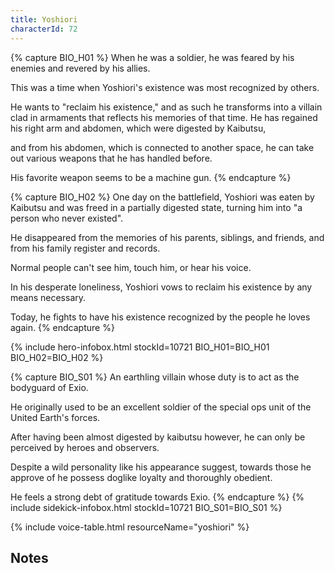 ```yaml
---
title: Yoshiori
characterId: 72
---
```


{% capture BIO_H01 %}
When he was a soldier, he was feared by his enemies and revered by his allies.

This was a time when Yoshiori's existence was most recognized by others.

He wants to "reclaim his existence," and as such he transforms into a villain clad in armaments that reflects his memories of that time. 
He has regained his right arm and abdomen, which were digested by Kaibutsu, 

and from his abdomen, which is connected to another space, he can take out various weapons that he has handled before. 

His favorite weapon seems to be a machine gun.
{% endcapture %}

{% capture BIO_H02 %}
One day on the battlefield, Yoshiori was eaten by Kaibutsu and was freed in a partially digested state, turning him into "a person who never existed".

He disappeared from the memories of his parents, siblings, and friends, and from his family register and records. 

Normal people can't see him, touch him, or hear his voice.

In his desperate loneliness, Yoshiori vows to reclaim his existence by any means necessary. 

Today, he fights to have his existence recognized by the people he loves again.
{% endcapture %}

{% include hero-infobox.html stockId=10721 BIO_H01=BIO_H01 BIO_H02=BIO_H02 %}


{% capture BIO_S01 %}
An earthling villain whose duty is to act as the bodyguard of Exio. 

He originally used to be an excellent soldier of the special ops unit of the United Earth's forces. 

After having been almost digested by kaibutsu however, he can only be perceived by heroes and observers. 

Despite a wild personality like his appearance suggest, towards those he approve of he possess doglike loyalty and thoroughly obedient.

He feels a strong debt of gratitude towards Exio.
{% endcapture %}
{% include sidekick-infobox.html stockId=10721 BIO_S01=BIO_S01 %}

{% include voice-table.html resourceName="yoshiori"
%}

## Notes

